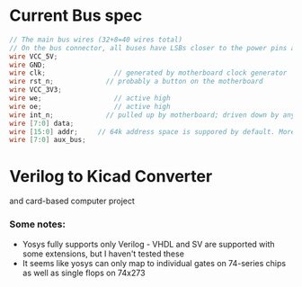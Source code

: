 # Current Bus spec
```verilog
// The main bus wires (32+8=40 wires total)
// On the bus connector, all buses have LSBs closer to the power pins and MSBs farther away
wire VCC_5V;
wire GND;
wire clk;			      // generated by motherboard clock generator
wire rst_n;			    // probably a button on the motherboard
wire VCC_3V3;
wire we;			      // active high
wire oe;			      // active high
wire int_n;			    // pulled up by motherboard; driven down by any peripheral (could be used for interrupts)
wire [7:0] data;
wire [15:0] addr;	  // 64k address space is suppored by default. More address bits may be added later
wire [7:0] aux_bus;
```

# Verilog to Kicad Converter
and card-based computer project

### Some notes:
* Yosys fully supports only Verilog - VHDL and SV are supported with some extensions, but I haven't tested these
* It seems like yosys can only map to individual gates on 74-series chips as well as single flops on 74x273
